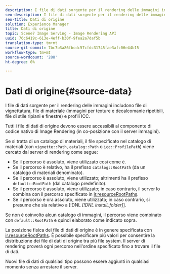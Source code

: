 ```yaml
---
description: I file di dati sorgente per il rendering delle immagini includono file di vignettatura, file di materiale (immagini per texture e decalcomanie ripetibili, file di stile ripiani e finestre) e profili ICC.
seo-description: I file di dati sorgente per il rendering delle immagini includono file di vignettatura, file di materiale (immagini per texture e decalcomanie ripetibili, file di stile ripiani e finestre) e profili ICC.
seo-title: Dati di origine
solution: Experience Manager
title: Dati di origine
topic: Scene7 Image Serving - Image Rendering API
uuid: 76c6419c-613e-4eff-b30f-9fea2a7daf5b
translation-type: tm+mt
source-git-commit: 7bc7b3a86fbcdc57cfdc31745fae3afc06e44b15
workflow-type: tm+mt
source-wordcount: '288'
ht-degree: 0%

---
```



# Dati di origine{#source-data}

I file di dati sorgente per il rendering delle immagini includono file di vignettatura, file di materiale (immagini per texture e decalcomanie ripetibili, file di stile ripiani e finestre) e profili ICC.

Tutti i file di dati di origine devono essere accessibili al componente di codice nativo di Image Rendering (in co-posizione con il server immagini).

Se si tratta di un catalogo di materiali, il file specificato nel catalogo di materiali (con `vignette::Path`, `catalog::Path` o `icc::ProfilePath`) viene cercato dal server di rendering come segue:

* Se il percorso è assoluto, viene utilizzato così come è.
* Se il percorso è relativo, ha il prefisso `catalog::RootPath` (da un catalogo di materiali denominato).
* Se il percorso è assoluto, viene utilizzato; altrimenti ha il prefisso `default::RootPath` (dal catalogo predefinito).
* Se il percorso è assoluto, viene utilizzato; in caso contrario, il server lo combina con il percorso specificato in [ir.resourceRootPaths](../../../../../../ir-api/server-admin/image-rendering-api-ref/c-ir-server-administration/c-ir-configuration-settings-reference/c-ir-resource-root-folders.md#concept-39a34d2239934079bb396e1bf568a9c2).
* Se il percorso è ora assoluto, viene utilizzato; in caso contrario, si presume che sia relativo a [!DNL *[!DNL install_folder]*].

Se non è coinvolto alcun catalogo di immagini, il percorso viene combinato con `default::RootPath` e quindi elaborato come indicato sopra.

La posizione fisica dei file di dati di origine è in genere specificata con [ir.resourceRootPaths](../../../../../../ir-api/server-admin/image-rendering-api-ref/c-ir-server-administration/c-ir-configuration-settings-reference/c-ir-resource-root-folders.md#concept-39a34d2239934079bb396e1bf568a9c2). È possibile specificare più valori per consentire la distribuzione dei file di dati di origine tra più file system. Il server di rendering proverà ogni percorso nell&#39;ordine specificato fino a trovare il file di dati.

Nuovi file di dati di qualsiasi tipo possono essere aggiunti in qualsiasi momento senza arrestare il server.
